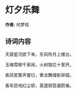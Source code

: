 # 灯夕乐舞

**作者**: 何梦桂

## 诗词内容

天碧星河欲下来，东风吹月上楼台。

玉梅雪柳千家闹，火树银花十里开。

紫凤笙繁声曼衍，黄龙舞缦影徘徊。

香车匝地红尘软，莫遣铜壶漏箭催。


